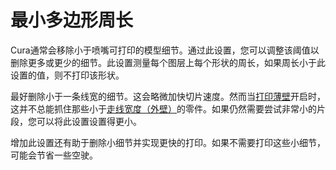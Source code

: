 最小多边形周长
====
Cura通常会移除小于喷嘴可打印的模型细节。通过此设置，您可以调整该阈值以删除更多或更少的细节。此设置测量每个图层上每个形状的周长，如果周长小于此设置的值，则不打印该形状。

最好删除小于一条线宽的细节。这会略微加快切片速度。然而当[打印薄壁](../shell/fill_outline_gaps.md)开启时，这并不总能抓住那些小于[走线宽度（外壁）](../resolution/wall_line_width_0.md)的零件。如果仍然需要尝试非常小的片段，您可以将此设置设置得更小。

增加此设置还有助于删除小细节并实现更快的打印。如果不需要打印这些小细节，可能会节省一些空驶。
